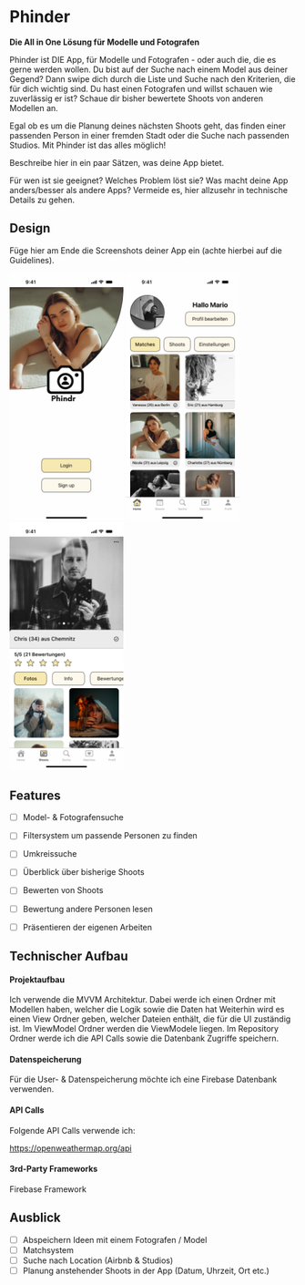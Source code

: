 # Phinder

**Die All in One Lösung für Modelle und Fotografen**


Phinder ist DIE App, für Modelle und Fotografen - oder auch die, die es gerne werden wollen. Du bist auf der Suche nach einem Model aus deiner Gegend? Dann swipe dich durch die Liste und Suche nach den Kriterien, die für dich wichtig sind. 
Du hast einen Fotografen und willst schauen wie zuverlässig er ist? Schaue dir bisher bewertete Shoots von anderen Modellen an. 

Egal ob es um die Planung deines nächsten Shoots geht, das finden einer passenden Person in einer fremden Stadt oder die Suche nach passenden Studios. 
Mit Phinder ist das alles möglich!



Beschreibe hier in ein paar Sätzen, was deine App bietet.

Für wen ist sie geeignet? Welches Problem löst sie? Was macht deine App anders/besser als andere Apps?
Vermeide es, hier allzusehr in technische Details zu gehen.


## Design
Füge hier am Ende die Screenshots deiner App ein (achte hierbei auf die Guidelines).

<p>
  <img src="./img/Login.png" width="200">
  <img src="./img/Homescreen.png" width="200">
  <img src="./img/Profil_des_Fotografen.png" width="200">
</p>


## Features

- [ ] Model- & Fotografensuche
- [ ] Filtersystem um passende Personen zu finden
- [ ] Umkreissuche
- [ ] Überblick über bisherige Shoots
- [ ] Bewerten von Shoots
- [ ] Bewertung andere Personen lesen
- [ ] Präsentieren der eigenen Arbeiten



## Technischer Aufbau

#### Projektaufbau
Ich verwende die MVVM Architektur. 
Dabei werde ich einen Ordner mit Modellen haben, welcher die Logik sowie die Daten hat
Weiterhin wird es einen View Ordner geben, welcher Dateien enthält, die für die UI zuständig ist. 
Im ViewModel Ordner werden die ViewModele liegen.
Im Repository Ordner werde ich die API Calls sowie die Datenbank Zugriffe speichern.


#### Datenspeicherung
Für die User- & Datenspeicherung möchte ich eine Firebase Datenbank verwenden. 

#### API Calls
Folgende API Calls verwende ich:

https://openweathermap.org/api


#### 3rd-Party Frameworks
Firebase Framework


## Ausblick

- [ ] Abspeichern Ideen mit einem Fotografen / Model
- [ ] Matchsystem
- [ ] Suche nach Location (Airbnb & Studios)
- [ ] Planung anstehender Shoots in der App (Datum, Uhrzeit, Ort etc.)
